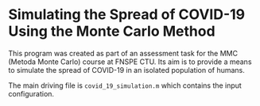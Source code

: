 # Simulating the Spread of COVID-19 Using the Monte Carlo Method
This program was created as part of an assessment task for the MMC (Metoda Monte Carlo) course at FNSPE CTU. Its aim is to provide a means to simulate the spread of COVID-19 in an isolated population of humans.

The main driving file is `covid_19_simulation.m` which contains the input configuration.
